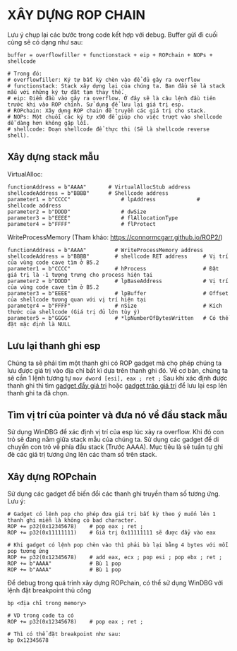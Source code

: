 # XÂY DỰNG ROP CHAIN
Lưu ý chụp lại các bước trong code kết hợp với debug.
Buffer gửi đi cuối cùng sẽ có dạng như sau:
```
buffer = overflowfiller + functionstack + eip + ROPchain + NOPs + shellcode

# Trong đó:
# overflowfiller: Ký tự bất kỳ chèn vào để đủ gây ra overflow
# functionstack: Stack xây dựng lại của chúng ta. Ban đầu sẽ là stack mẫu với những ký tự đặt tạm thay thế.
# eip: Điểm đầu vào gây ra overflow. Ở đây sẽ là câu lệnh đầu tiên trước khi vào ROP chính. Sử dụng để lưu lại giá trị esp.
# ROPchain: Xây dựng ROP chain để truyền các giá trị cho stack.
# NOPs: Một chuỗi các ký tự x90 để giúp cho việc trượt vào shellcode dễ dàng hơn không gặp lỗi.
# shellcode: Đoạn shellcode để thực thi (Sẽ là shellcode reverse shell).
```

## Xây dựng stack mẫu
VirtualAlloc:
```
functionAddress = b"AAAA"       # VirtualAllocStub address
shellcodeAddress = b"BBBB"      # Shellcode address
parameter1 = b"CCCC"                # lpAddress             # shellcode address
parameter2 = b"DDDD"                # dwSize
parameter3 = b"EEEE"                # flAllocationType
parameter4 = b"FFFF"                # flProtect
```
WriteProcessMemory (Tham khảo: https://connormcgarr.github.io/ROP2/)
```
functionAddress = b"AAAA"         # WriteProcessMemory address
shellcodeAddress = b"BBBB"        # shellcode RET address     # Vị trí của vùng code cave tìm ở B5.2
parameter1 = b"CCCC"              # hProcess                  # Đặt giá trị là -1 tượng trưng cho process hiện tại
parameter2 = b"DDDD"              # lpBaseAddress             # Vị trí của vùng code cave tìm ở B5.2
parameter3 = b"EEEE"              # lpBuffer                  # Offset của shellcode tương quan với vị trí hiện tại
parameter4 = b"FFFF"              # nSize                     # Kích thước của shellcode (Giá trị đủ lớn tùy ý) 
parameter5 = b"GGGG"              # *lpNumberOfBytesWritten   # Có thể đặt mặc định là NULL
```


## Lưu lại thanh ghi esp
Chúng ta sẽ phải tìm một thanh ghi có ROP gadget mà cho phép chúng ta lưu được giá trị vào địa chỉ bất kì dựa trên thanh ghi đó.
Về cơ bản, chúng ta sẽ cần 1 lệnh tương tự `mov dword [esi], eax ; ret ;`
Sau khi xác định được thanh ghi thì tìm [gadget đẩy giá trị](https://github.com/Cl0wnK1n9/ShellcodeTemplate-windowx86/blob/main/DEP%20bypass%20note/saveESP.md) hoặc [gadget tráo giá trị](https://github.com/Cl0wnK1n9/ShellcodeTemplate-windowx86/blob/main/DEP%20bypass%20note/swapESP.md) để lưu lại esp lên thanh ghi ta đã chọn.


## Tìm vị trí của pointer và đưa nó về đầu stack mẫu
Sử dụng WinDBG để xác định vị trí của esp lúc xảy ra overflow. Khi đó con trỏ sẽ đang nằm giữa stack mẫu của chúng ta.
Sử dụng các gadget để di chuyển con trỏ về phía đầu stack (Trước AAAA). 
Mục tiêu là sẽ tuần tự ghi đè các giá trị tương ứng lên các tham số trên stack.


## Xây dựng ROPchain 
Sử dụng các gadget để biến đổi các thanh ghi truyền tham số tương ứng.
Lưu ý:
```
# Gadget có lệnh pop cho phép đưa giá trị bất kỳ theo ý muốn lên 1 thanh ghi miễn là không có bad character.
ROP += p32(0x12345678)    # pop eax ; ret ;
ROP += p32(0x11111111)    # Giá trị 0x11111111 sẽ được đẩy vào eax

# Khi gadget có lệnh pop chèn vào thì phải bù lại bằng 4 bytes với mỗi pop tương ứng 
ROP += p32(0x12345678)    # add eax, ecx ; pop esi ; pop ebx ; ret ;
ROP += b"AAAA"            # Bù 1 pop
ROP += b"AAAA"            # Bù 1 pop
```
Để debug trong quá trình xây dựng ROPchain, có thể sử dụng WinDBG với lệnh đặt breakpoint thủ công
```
bp <địa chỉ trong memory>

# VD trong code ta có 
ROP += p32(0x12345678)    # pop eax ; ret ;

# Thì có thể đặt breakpoint như sau:
bp 0x12345678
```


